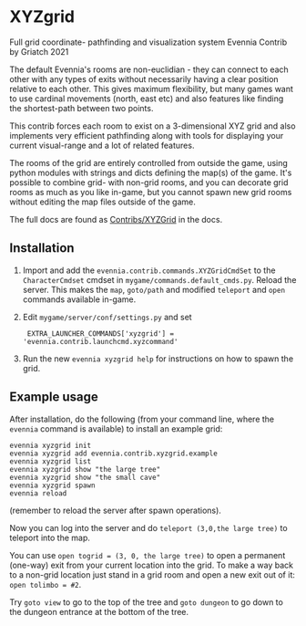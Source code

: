 # XYZgrid

Full grid coordinate- pathfinding and visualization system
Evennia Contrib by Griatch 2021

The default Evennia's rooms are non-euclidian - they can connect
to each other with any types of exits without necessarily having a clear
position relative to each other. This gives maximum flexibility, but many games
want to use cardinal movements (north, east etc) and also features like finding
the shortest-path between two points.

This contrib forces each room to exist on a 3-dimensional XYZ grid and also
implements very efficient pathfinding along with tools for displaying
your current visual-range and a lot of related features.

The rooms of the grid are entirely controlled from outside the game, using
python modules with strings and dicts defining the map(s) of the game. It's
possible to combine grid- with non-grid rooms, and you can decorate
grid rooms as much as you like in-game, but you cannot spawn new grid
rooms without editing the map files outside of the game.

The full docs are found as
[Contribs/XYZGrid](https://evennia.com/docs/latest/Contributions/XYZGrid.html)
in the docs.

## Installation

1. Import and add the `evennia.contrib.commands.XYZGridCmdSet` to the
   `CharacterCmdset` cmdset in `mygame/commands.default_cmds.py`. Reload
   the server. This makes the `map`, `goto/path` and modified `teleport`  and
   `open` commands available in-game.
2. Edit `mygame/server/conf/settings.py` and set

        EXTRA_LAUNCHER_COMMANDS['xyzgrid'] = 'evennia.contrib.launchcmd.xyzcommand'

3. Run the new `evennia xyzgrid help` for instructions on how to spawn the grid.

## Example usage

After installation, do the following (from your command line, where the
`evennia` command is available) to install an example grid:

    evennia xyzgrid init
    evennia xyzgrid add evennia.contrib.xyzgrid.example
    evennia xyzgrid list
    evennia xyzgrid show "the large tree"
    evennia xyzgrid show "the small cave"
    evennia xyzgrid spawn
    evennia reload

(remember to reload the server after spawn operations).

Now you can log into the
server and do `teleport (3,0,the large tree)` to teleport into the map.

You can use `open togrid = (3, 0, the large tree)` to open a permanent (one-way)
exit from your current location into the grid. To make a way back to a non-grid
location just stand in a grid room and open a new exit out of it:
`open tolimbo = #2`.

Try `goto view` to go to the top of the tree and `goto dungeon` to go down to
the dungeon entrance at the bottom of the tree.
